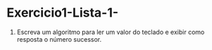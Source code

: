# Exercicio1-Lista-1-
1) Escreva um algoritmo para ler um valor do teclado e exibir como resposta o número sucessor. 

